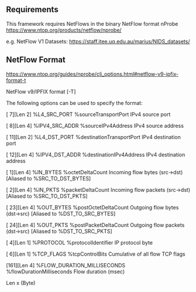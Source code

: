 ## Requirements
This framework requires NetFlows in the binary NetFlow format nProbe https://www.ntop.org/products/netflow/nprobe/ 

e.g. NetFlow V1 Datasets: https://staff.itee.uq.edu.au/marius/NIDS_datasets/

## NetFlow Format

https://www.ntop.org/guides/nprobe/cli_options.html#netflow-v9-ipfix-format-t

NetFlow v9/IPFIX format [-T]

The following options can be used to specify the format:

[  7][Len 2] %L4_SRC_PORT                %sourceTransportPort        IPv4 source port

[  8][Len 4] %IPV4_SRC_ADDR              %sourceIPv4Address          IPv4 source address

[ 11][Len 2] %L4_DST_PORT                %destinationTransportPort   IPv4 destination port

[ 12][Len 4] %IPV4_DST_ADDR              %destinationIPv4Address     IPv4 destination address

[  1][Len 4] %IN_BYTES                   %octetDeltaCount            Incoming flow bytes (src->dst) [Aliased to %SRC_TO_DST_BYTES]

[  2][Len 4] %IN_PKTS                    %packetDeltaCount           Incoming flow packets (src->dst) [Aliased to %SRC_TO_DST_PKTS]

[ 23][Len 4] %OUT_BYTES                  %postOctetDeltaCount        Outgoing flow bytes (dst->src) [Aliased to %DST_TO_SRC_BYTES]

[ 24][Len 4] %OUT_PKTS                   %postPacketDeltaCount       Outgoing flow packets (dst->src) [Aliased to %DST_TO_SRC_PKTS]

[  4][Len 1] %PROTOCOL                   %protocolIdentifier         IP protocol byte

[  6][Len 1] %TCP_FLAGS                  %tcpControlBits             Cumulative of all flow TCP flags

[161][Len 4] %FLOW_DURATION_MILLISECONDS %flowDurationMilliseconds   Flow duration (msec)

Len x (Byte)
